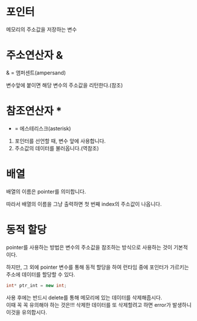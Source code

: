 # 포인터

메모리의 주소값을 저장하는 변수

# 주소연산자 &

& = 앰퍼센트(ampersand)

변수앞에 붙이면 해당 변수의 주소값을 리턴한다.(참조)

# 참조연산자 *

* = 에스테리스크(asterisk)

1) 포인터를 선언할 때, 변수 앞에 사용합니다.<br>
2) 주소값의 데이터를 불러옵니다.(역참조)

# 배열

배열의 이름은 pointer를 의미합니다.

따라서 배열의 이름을 그냥 출력하면 첫 번째 index의 주소값이 나옵니다.

# 동적 할당

pointer를 사용하는 방법은 변수의 주소값을 참조하는 방식으로 사용하는 것이 기본적이다.

하지만, 그 외에 pointer 변수를 통해 동적 할당을 하여 런타임 중에 포인터가 가르키는 주소에 데이터를 할당할 수 있다.

```c++
int* ptr_int = new int;
```

사용 후에는 반드시 delete를 통해 메모리에 있는 데이터를 삭제해줍시다.<br>
이때 꼭 꼭 유의해야 하는 것은!!! 삭제한 데이터를 또 삭제할려고 하면 error가 발생하니 이것을 유의합시다.
